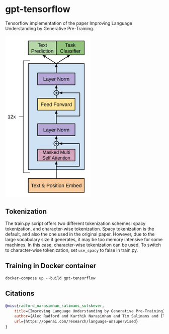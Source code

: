# gpt-tensorflow
Tensorflow implementation of the paper Improving Language Understanding by Generative Pre-Training.

<img src="./images/gpt-architecture.png" width="270px"></img>

## Tokenization

The train.py script offers two different tokenization schemes: spacy tokenization, and character-wise tokenization.
Spacy tokenization is the default, and also the one used in the original paper. However, due to the large vocabulary
size it generates, it may be too memory intensive for some machines. In this case, character-wise tokenization can be used.
To switch to character-wise tokenization, set ``use_spacy`` to false in train.py.

## Training in Docker container

```
docker-compose up --build gpt-tensorflow
```

## Citations

```bibtex
@misc{radford_narasimhan_salimans_sutskever, 
    title={Improving Language Understanding by Generative Pre-Training}, 
    author={Alec Radford and Karthik Narasimhan and Tim Salimans and Ilya Sutskever},
    url={https://openai.com/research/language-unsupervised}
} 
```
